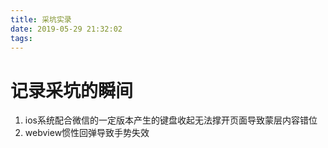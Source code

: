 ```yaml
---
title: 采坑实录
date: 2019-05-29 21:32:02
tags:
---
```


# 记录采坑的瞬间
1. ios系统配合微信的一定版本产生的键盘收起无法撑开页面导致蒙层内容错位
2. webview惯性回弹导致手势失效